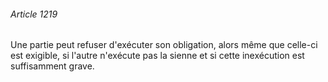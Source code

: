 ###### Article 1219

Une partie peut refuser d'exécuter son obligation, alors même que celle-ci est exigible, si l'autre n'exécute pas la sienne et si cette inexécution est suffisamment grave.


